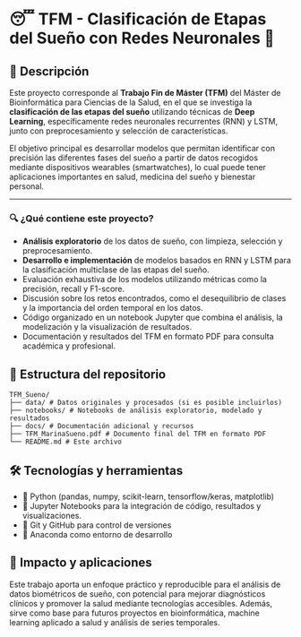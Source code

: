 # 😴 TFM - Clasificación de Etapas del Sueño con Redes Neuronales 🧠

## 📖 Descripción

Este proyecto corresponde al **Trabajo Fin de Máster (TFM)** del Máster de Bioinformática para Ciencias de la Salud, en el que se investiga la **clasificación de las etapas del sueño** utilizando técnicas de **Deep Learning**, específicamente redes neuronales recurrentes (RNN) y LSTM, junto con preprocesamiento y selección de características.

El objetivo principal es desarrollar modelos que permitan identificar con precisión las diferentes fases del sueño a partir de datos recogidos mediante dispositivos wearables (smartwatches), lo cual puede tener aplicaciones importantes en salud, medicina del sueño y bienestar personal.

---
### 🔍 ¿Qué contiene este proyecto?

- **Análisis exploratorio** de los datos de sueño, con limpieza, selección y preprocesamiento.
- **Desarrollo e implementación** de modelos basados en RNN y LSTM para la clasificación multiclase de las etapas del sueño.
- Evaluación exhaustiva de los modelos utilizando métricas como la precisión, recall y F1-score.
- Discusión sobre los retos encontrados, como el desequilibrio de clases y la importancia del orden temporal en los datos.
- Código organizado en un notebook Jupyter que combina el análisis, la modelización y la visualización de resultados.
- Documentación y resultados del TFM en formato PDF para consulta académica y profesional.


## 📂 Estructura del repositorio
```
TFM_Sueno/
├── data/ # Datos originales y procesados (si es posible incluirlos)
├── notebooks/ # Notebooks de análisis exploratorio, modelado y resultados
├── docs/ # Documentación adicional y recursos
├── TFM_MarinaSueno.pdf # Documento final del TFM en formato PDF
└── README.md # Este archivo
```

## 🛠️ Tecnologías y herramientas

- 🐍 Python (pandas, numpy, scikit-learn, tensorflow/keras, matplotlib)  
- 📓 Jupyter Notebooks para la integración de código, resultados y visualizaciones.
- 🔧 Git y GitHub para control de versiones  
- 🐬 Anaconda como entorno de desarrollo
  

## 🎯 Impacto y aplicaciones

Este trabajo aporta un enfoque práctico y reproducible para el análisis de datos biométricos de sueño, con potencial para mejorar diagnósticos clínicos y promover la salud mediante tecnologías accesibles. Además, sirve como base para futuros proyectos en bioinformática, machine learning aplicado a salud y análisis de series temporales.
